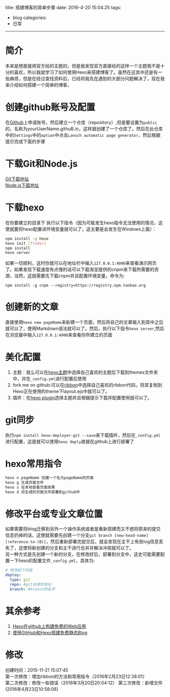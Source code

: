 title: 搭建博客的简单步骤
date: 2016-4-20 15:04:25
tags:
- blog
categories:
- 日常
---
# 简介
本来是想直接用官方给的主题的，但是我发现官方直接给的这样一个主题我不是十分的喜欢，所以我就学习了如何使用Hexo来搭建博客了。虽然在这其中还是有一些麻烦，但是在经过查找资料后，已经将我先在遇到的大部分问题解决了，现在我来介绍如何搭建一个简单的博客。

# 创建github账号及配置
在[Github](http://www.github.com)上申请账号，然后建立一个仓库（repository）,但是要设置为`public`的，名称为yourUserName.githuB.io，这样就创建了一个仓库了。然后在此仓库中的`Settings`中的`option`中点击`Lanuch automatic page generator`，然后根据提示完成下面的步骤

# 下载Git和Node.js
[Git下载地址](http://git-scm.com/download/)  
[Node.js下载地址](https://nodejs.org/)

# 下载hexo
在你要建立的目录下 执行以下指令（因为可能发生hexo指令无法使用的情况，这使就要将hexo配置进环境变量就可以了，这主要是会发生在Windows上面）：
```bash
npm install -g hexo
hexo init [floder]
npm install
hexo server
```
如果一切顺利，这时你就可以在地址栏中输入`127.0.0.1:4000`来查看演示网页了。如果发现下载速度有点慢的话可以下载淘宝提供的cnpm来下载所需要的资源，当然，这就需要先下载cnpm并且配置环境变量，命令为:
```
npm install -g cnpm --registry=https://registry.npm.taobao.org
```
 
# 创建新的文章
直接使用`hexo new pageName`来新建一个页面，然后将自己的文章输入到其中之后就可以了，使用Markdown语法就可以了。然后，执行以下指令`hexo server`,然后在浏览器中输入`127.0.0.1:4000`来查看你所建立的页面

# 美化配置
1. 主题：我么可以在[hexo主题](https://hexo.io/themes/)中选择自己喜欢的主题后下载到themes文件夹中，并在`_config.yml`进行配置后使用
2. fork me on github:可以在[ribbon](https://github.com/blog/273-github-ribbons)中选择自己喜欢的ribbon代码，将其复制到Hexo正在使用的theme下layout.ejs中就可以了。
3. 插件：在[hexo plugin](https://hexo.io/plugins/
)选择主题并且根据提示下载并配置使用就可以了。

# git同步
执行`npm install hexo-deployer-git --save`来下载插件，然后在`_config.yml`进行配置，这是就可以使用`hexo deply`直接在github上进行部署了

# hexo常用指令
```bash
hexo n pageName 创建一个名为pageName的页面
hexo g 生成页面文件
hexo s 在本地查看页面效果
hexo d 将生成的页面文件部署到github中
```

# 修改平台或专业文章位置
如果需要将blog迁移到另外一个操作系统或者是重新搭建而又不想将原来的提交信息扔掉的话，这使就需要先创建一个分支`git branch [new-head-name]  [reference-to-(B)]`，然后重新部署完提交后，就会发现在主干上有些log信息丢失了，这使将新创建的分支和主干进行合并并解决冲突就可以了。  
另一种方式是先创建一个新的分支，在修改好后，部署到分支中，这史可能需要配置一下hexo的配置文件`_config.yml`，具体为:
```yml
# 修改如下内容
deploy: 
  type: git
  repo: #git仓库的地址
  branch: #branch的名字
```

# 其余参考
1. [Hexo在github上构建免费的Web应用](http://blog.fens.me/hexo-blog-github/)  
2. [使用GitHub和Hexo搭建免费静态Blog](http://wsgzao.github.io/post/hexo-guide/)

# 修改
创建时间：2015-11-21 15:07:45  
第一次修改：增加ribbon的方法和常用指令（2016年2月23日12:38:01）  
第二次修改：修改一些错误（2016年3月20日20:04:12）
第三次修改：新增文件(2016年4月23日10:58:08)

